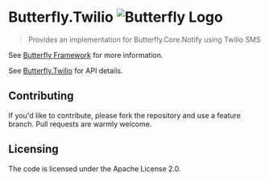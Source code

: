 # Butterfly.Twilio ![Butterfly Logo](https://raw.githubusercontent.com/firesharkstudios/Butterfly/master/img/logo-40x40.png) 

> Provides an implementation for Butterfly.Core.Notify using Twilio SMS

See [Butterfly Framework](https://github.com/firesharkstudios/Butterfly) for more information.

See [Butterfly.Twilio](https://firesharkstudios.github.io/Butterfly/Butterfly.Twilio) for API details.

## Contributing

If you'd like to contribute, please fork the repository and use a feature
branch. Pull requests are warmly welcome.

## Licensing

The code is licensed under the Apache License 2.0.  


